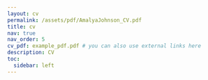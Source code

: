 ```yaml
---
layout: cv
permalink: /assets/pdf/AmalyaJohnson_CV.pdf
title: cv
nav: true
nav_order: 5
cv_pdf: example_pdf.pdf # you can also use external links here
description: CV 
toc:
  sidebar: left
---
```

